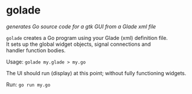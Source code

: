 # golade
*generates Go source code for a gtk GUI from a Glade xml file*

`golade` creates a Go program using your Glade (xml) definition file.  
It sets up the global widget objects, signal connections and  
handler function bodies.  

Usage: `golade my.glade > my.go`  

The UI should run (display) at this point; without fully functioning widgets.

Run: `go run my.go`


